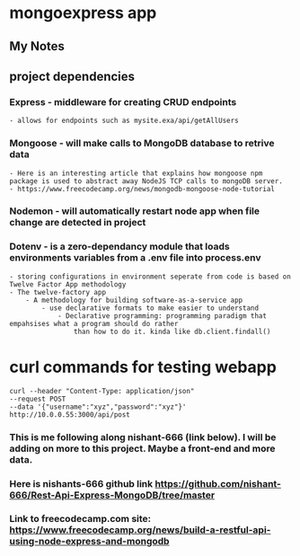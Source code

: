 # mongoexpress app

## My Notes
## project dependencies
### Express - middleware for creating CRUD endpoints
    - allows for endpoints such as mysite.exa/api/getAllUsers
### Mongoose - will make calls to MongoDB database to retrive data
    - Here is an interesting article that explains how mongoose npm package is used to abstract away NodeJS TCP calls to mongoDB server.
    - https://www.freecodecamp.org/news/mongodb-mongoose-node-tutorial
### Nodemon - will automatically restart node app when file change are detected in project
### Dotenv - is a zero-dependancy module that loads environments variables from a .env file into process.env
    - storing configurations in environment seperate from code is based on Twelve Factor App methodology
    - The twelve-factory app 
        - A methodology for building software-as-a-service app
            - use declarative formats to make easier to understand 
                - Declarative programming: programming paradigm that empahsises what a program should do rather 
                    than how to do it. kinda like db.client.findall()

# curl commands for testing webapp
    curl --header "Content-Type: application/json"   
    --request POST   
    --data '{"username":"xyz","password":"xyz"}'   http://10.0.0.55:3000/api/post
                
        
            



### This is me following along nishant-666 (link below). I will be adding on more to this project. Maybe a front-end and more data.
### Here is nishants-666 github link https://github.com/nishant-666/Rest-Api-Express-MongoDB/tree/master
### Link to freecodecamp.com site: https://www.freecodecamp.org/news/build-a-restful-api-using-node-express-and-mongodb